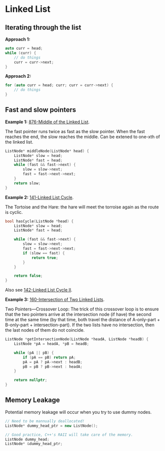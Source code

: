 # Linked List

## Iterating through the list

**Approach 1:**

```c++
auto curr = head;
while (curr) {
    // do things
    curr = curr->next;
}
```

**Approach 2:**

```c++
for (auto curr = head; curr; curr = curr->next) {
    // do things
}
```

## Fast and slow pointers

**Example 1:** [876-Middle of the Linked List](../800-899/876-Middle%20of%20the%20Linked%20List.md).

The fast pointer runs twice as fast as the slow pointer. When the fast reaches the end, the slow reaches the middle. Can be extened to one-xth of the linked list.

```c++
ListNode* middleNode(ListNode* head) {
    ListNode* slow = head;
    ListNode* fast = head;
    while (fast && fast->next) {
        slow = slow->next;
        fast = fast->next->next;
    }
    return slow;
}
```

**Example 2:** [141-Linked List Cycle](../100-199/141-Linked%20List%20Cycle.md).

The Tortoise and the Hare: the hare will meet the torroise again as the route is cyclic.

```c++
bool hasCycle(ListNode *head) {
    ListNode* slow = head;
    ListNode* fast = head;

    while (fast && fast->next) {
        slow = slow->next;
        fast = fast->next->next;
        if (slow == fast) {
            return true;
        }
    }

    return false;
}
```

Also see [142-Linked List Cycle II](../100-199/141-Linked%20List%20Cycle%20II.md).

**Example 3:** [160-Intersection of Two Linked Lists](../100-199/160-Intersection%20of%20Two%20Linked%20Lists.md).

Two Pointers—Crossover Loop: The trick of this crossover loop is to ensure that the two pointers arrive at the intersection node (if have) the second time at the same time (by that time, both travel the distance of A-only-part + B-only-part + intersection-part). If the two lists have no intersection, then the last nodes of them do not coincide.

```c++
ListNode *getIntersectionNode(ListNode *headA, ListNode *headB) {
    ListNode *pA = headA, *pB = headB;

    while (pA || pB) {
        if (pA == pB) return pA;  
        pA = pA ? pA->next : headB;
        pB = pB ? pB->next : headA;
    }

    return nullptr;
}
```

## Memory Leakage

Potential memory leakage will occur when you try to use dummy nodes.

```c++
// Need to be mannually deallocated!
ListNode* dummy_head_ptr = new ListNode();

// Good practice, C++'s RAII will take care of the memory.
ListNode dummy_head;
ListNode* &dummy_head_ptr;
```
